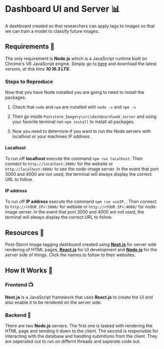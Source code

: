 # Dashboard UI and Server 📊

A dashboard created so that researchers can apply tags to images so that we can train a model to classify future images.

## Requirements 📝

The only requirement is **Node.js** which is a JavaScript runtime built on Chrome's V8 JavaScript engine. Simply go to [here](https://nodejs.org/en/) and download the latest version, *at this time **10.16.3 LTS***.

### Steps to Reproduce

Now that you have Node installed you are going to need to install the packages.

1. Check that `node` and `npm` are installed with `node -v` and `npm -v`

2. Then go inside `Poststorm_Imagery\src\dashboard\web_server` and using your favorite terminal run `npm install` to install all packages.

3. Now you need to determine if you want to run the Node servers with localhost or your machines IP address.

#### Localhost

To run off **localhost** execute the command `npm run localhost`. Then connect to `http://localhost:3000/` for the website or `http://localhost:4000/` to see the node-image server. In the event that port 3000 and 4000 are not used, the terminal will always display the correct URL to follow.

#### IP address

To run off **IP address** execute the command `npm run useIP`. . Then connect to `http://<YOUR IP>:3000/` for website or `http://<YOUR IP>:4000/` for node-image server. In the event that port 3000 and 4000 are not used, the terminal will always display the correct URL to follow.

## Resources 💎

Post-Storm image tagging dashboard created using [**Next.js**](https://nextjs.org/) for server side rendering of HTML pages, [**React.js**](https://reactjs.org/) for UI development and [**Node.js**](https://nodejs.org/) for the server side of things. Click the names to follow to their websites.

## How It Works 🤔

### Frontend 📺

**Next.js** is a JavaScript framework that uses **React.js** to create the UI and also enable it to be rendered on the server side.

### Backend 📡

There are two **Node.js** servers. The first one is tasked with rendering the HTML page and sending it down to the client. The second is responsible for interacting with the database and handling submitions from the client. They are seperated out to run on differnt threads and seperate code out.
